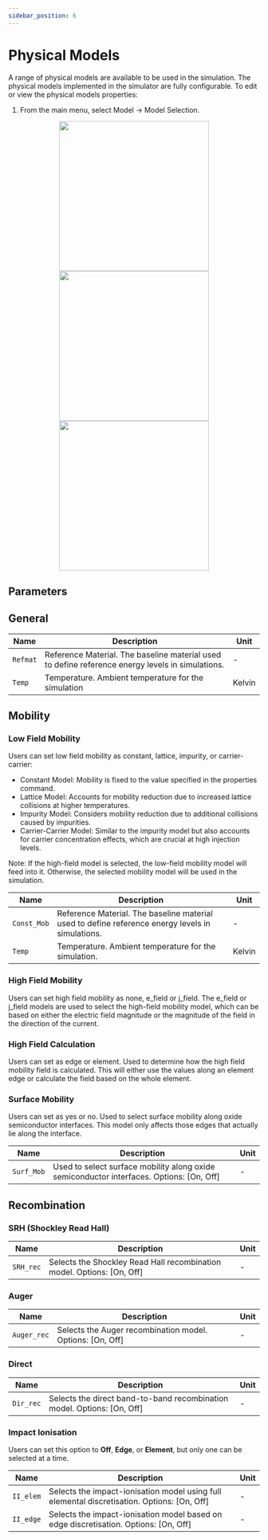 ```yaml
---
sidebar_position: 6
---
```


# Physical Models
A range of physical models are available to be used in the simulation. The physical models implemented in the simulator are fully configurable.
To edit or view the physical models properties:
1. From the main menu, select Model -> Model Selection.

<p align="center">
  <img src="/img/physical-models/physical-models-1.png" width="300"/>
  <img src="/img/physical-models/physical-models-2.png" width="300"/>
  <img src="/img/physical-models/physical-models-3.png" width="300"/>
</p>

## Parameters

## General

<div class="properties-table">

| Name       | Description                                                  | Unit       |
|------------|--------------------------------------------------------------|------------|
| `Refmat`   | Reference Material. The baseline material used to define reference energy levels in simulations. | -         |
| `Temp`     | Temperature. Ambient temperature for the simulation          | Kelvin  |

</div>

## Mobility
### Low Field Mobility
Users can set low field mobility as constant, lattice, impurity, or carrier-carrier:

- Constant Model: Mobility is fixed to the value specified in the properties command.
- Lattice Model: Accounts for mobility reduction due to increased lattice collisions at higher temperatures.
- Impurity Model: Considers mobility reduction due to additional collisions caused by impurities.
- Carrier-Carrier Model: Similar to the impurity model but also accounts for carrier concentration effects, which are crucial at high injection levels.

Note: If the high-field model is selected, the low-field mobility model will feed into it. Otherwise, the selected mobility model will be used in the simulation.
<div class="properties-table">

| Name       | Description                                                  | Unit       |
|------------|--------------------------------------------------------------|------------|
| `Const_Mob`| Reference Material. The baseline material used to define reference energy levels in simulations. | -         |
| `Temp`     | Temperature. Ambient temperature for the simulation.          | Kelvin  |

</div>

### High Field Mobility
Users can set high field mobility as none, e_field or j_field.
The e_field or j_field models are used to select the high-field mobility model, which can be based on either the electric field magnitude or the magnitude of the field in the direction of the current.

### High Field Calculation
Users can set as edge or element. 
Used to determine how the high field mobility field is calculated. This will either use the values along an element edge or calculate the field based on the whole element.

### Surface Mobility
Users can set as yes or no.
Used to select surface mobility along oxide semiconductor interfaces. This model only affects those edges that actually lie along the interface.

<div class="properties-table">

| Name       | Description                                                  | Unit       |
|------------|--------------------------------------------------------------|------------|
| `Surf_Mob`| Used to select surface mobility along oxide semiconductor interfaces. Options: [On, Off] | -         |

</div>

## Recombination
### SRH (Shockley Read Hall)

<div class="properties-table">

| Name       | Description                                                  | Unit       |
|------------|--------------------------------------------------------------|------------|
| `SRH_rec`  | Selects the Shockley Read Hall recombination model. Options: [On, Off] | -         |

</div>

### Auger

<div class="properties-table">

| Name       | Description                                                  | Unit       |
|------------|--------------------------------------------------------------|------------|
| `Auger_rec`| Selects the Auger recombination model. Options: [On, Off] | -         |

</div>


### Direct

<div class="properties-table">

| Name       | Description                                                  | Unit       |
|------------|--------------------------------------------------------------|------------|
| `Dir_rec`| Selects the direct band-to-band recombination model. Options: [On, Off] | -         |

</div>

### Impact Ionisation
Users can set this option to **Off**, **Edge**, or **Element**, but only one can be selected at a time.

<div class="properties-table">

| Name      | Description                                                                 | Unit |
|-----------|-----------------------------------------------------------------------------|------|
| `II_elem` | Selects the impact-ionisation model using full elemental discretisation. Options: [On, Off] | - |
| `II_edge` | Selects the impact-ionisation model based on edge discretisation. Options: [On, Off] | - |

</div>